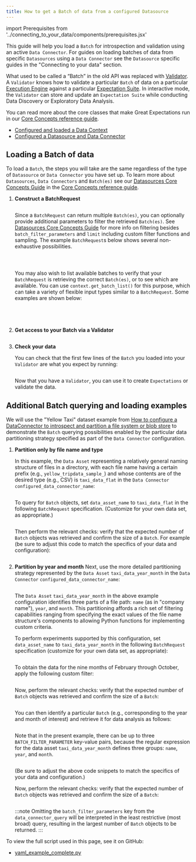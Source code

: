 ```yaml
---
title: How to get a Batch of data from a configured Datasource
---
```

import Prerequisites from '../connecting_to_your_data/components/prerequisites.jsx'

This guide will help you load a `Batch` for introspection and validation using an active `Data Connector`. For guides on loading batches of data from specific `Datasources` using a `Data Connector` see the `Datasource` specific guides in the "Connecting to your data" section.

What used to be called a “Batch” in the old API was replaced with [Validator](../../reference/validation.md). A `Validator` knows how to validate a particular `Batch` of data on a particular [Execution Engine](../../reference/execution_engine.md) against a particular [Expectation Suite](../../reference/expectations/expectations.md). In interactive mode, the `Validator` can store and update an `Expectation Suite` while conducting Data Discovery or Exploratory Data Analysis.

You can read more about the core classes that make Great Expectations run in our [Core Concepts reference guide](../../reference/core_concepts.md).

<Prerequisites>

- [Configured and loaded a Data Context](../../tutorials/getting_started/initialize_a_data_context.md)
- [Configured a Datasource and Data Connector](../../reference/datasources.md)
  
</Prerequisites>

## Loading a Batch of data

To load a `Batch`, the steps you will take are the same regardless of the type of `Datasource` or `Data Connector` you have set up. To learn more about `Datasources`, `Data Connectors` and `Batch(es)` see our [Datasources Core Concepts Guide](../../reference/datasources.md) in the [Core Concepts reference guide](../../reference/core_concepts.md). 

1. **Construct a BatchRequest**

    ```python file=../../../tests/integration/docusaurus/connecting_to_your_data/how_to_get_a_batch_of_data_from_a_configured_datasource.py#L39-L44
    ```
   
    Since a `BatchRequest` can return multiple `Batch(es)`, you can optionally provide additional parameters to filter the retrieved `Batch(es)`. See [Datasources Core Concepts Guide](../../reference/datasources.md) for more info on filtering besides `batch_filter_parameters` and `limit` including custom filter functions and sampling. The example `BatchRequest`s below shows several non-exhaustive possibilities. 

    ```python file=../../../tests/integration/docusaurus/connecting_to_your_data/how_to_get_a_batch_of_data_from_a_configured_datasource.py#L61-L71
    ```

    ```python file=../../../tests/integration/docusaurus/connecting_to_your_data/how_to_get_a_batch_of_data_from_a_configured_datasource.py#L75-L89
    ```
   
    ```python file=../../../tests/integration/docusaurus/connecting_to_your_data/how_to_get_a_batch_of_data_from_a_configured_datasource.py#L94-L104
    ```
   
    You may also wish to list available batches to verify that your `BatchRequest` is retrieving the correct `Batch(es)`, or to see which are available. You can use `context.get_batch_list()` for this purpose, which can take a variety of flexible input types similar to a `BatchRequest`. Some examples are shown below:

    ```python file=../../../tests/integration/docusaurus/connecting_to_your_data/how_to_get_a_batch_of_data_from_a_configured_datasource.py#L109-L114
    ```
    ```python file=../../../tests/integration/docusaurus/connecting_to_your_data/how_to_get_a_batch_of_data_from_a_configured_datasource.py#L117-L118
    ```
   
    ```python file=../../../tests/integration/docusaurus/connecting_to_your_data/how_to_get_a_batch_of_data_from_a_configured_datasource.py#L121-L127
    ```
   
    ```python file=../../../tests/integration/docusaurus/connecting_to_your_data/how_to_get_a_batch_of_data_from_a_configured_datasource.py#L136-L142
    ```

2. **Get access to your Batch via a Validator**

    ```python file=../../../tests/integration/docusaurus/connecting_to_your_data/how_to_get_a_batch_of_data_from_a_configured_datasource.py#L147-L154
    ```

3. **Check your data**

    You can check that the first few lines of the `Batch` you loaded into your `Validator` are what you expect by running:

    ```python file=../../../tests/integration/docusaurus/connecting_to_your_data/how_to_get_a_batch_of_data_from_a_configured_datasource.py#L156
    ```

    Now that you have a `Validator`, you can use it to create `Expectations` or validate the data.

## Additional Batch querying and loading examples 

We will use the "Yellow Taxi" dataset example from
[How to configure a DataConnector to introspect and partition a file system or blob store](./how_to_configure_a_dataconnector_to_introspect_and_partition_a_file_system_or_blob_store.md)
to demonstrate the `Batch` querying possibilities enabled by the particular data partitioning strategy specified as part
of the `Data Connector` configuration.

1. **Partition only by file name and type**

    In this example, the `Data Asset` representing a relatively general naming structure of files in a directory, with
    each file name having a certain prefix (e.g., `yellow_tripdata_sample_`) and whose contents are of the desired type
    (e.g., CSV) is `taxi_data_flat` in the `Data Connector` `configured_data_connector_name`:

    ```python file=../../../tests/integration/docusaurus/connecting_to_your_data/how_to_introspect_and_partition_your_data/files/yaml_example_complete.py#L27-L40
    ```

    To query for `Batch` objects, set `data_asset_name` to `taxi_data_flat` in the following `BatchRequest`
    specification. (Customize for your own data set, as appropriate.)

    ```python file=../../../tests/integration/docusaurus/connecting_to_your_data/how_to_introspect_and_partition_your_data/files/yaml_example_complete.py#L92-L96
    ```

    Then perform the relevant checks: verify that the expected number of `Batch` objects was retrieved and confirm the
    size of a `Batch`.  For example (be sure to adjust this code to match the specifics of your data and configuration):

    ```python file=../../../tests/integration/docusaurus/connecting_to_your_data/how_to_introspect_and_partition_your_data/files/yaml_example_complete.py#L102-L104
    ```

2. **Partition by year and month**
    Next, use the more detailed partitioning strategy represented by the `Data Asset` `taxi_data_year_month` in the
    `Data Connector` `configured_data_connector_name`:

    ```python file=../../../tests/integration/docusaurus/connecting_to_your_data/how_to_introspect_and_partition_your_data/files/yaml_example_complete.py#L27-L47
    ```

    The `Data Asset` `taxi_data_year_month` in the above example configuration identifies three parts of a file path:
    `name` (as in "company name"), `year`, and `month`.  This partitioning affords a rich set of filtering capabilities
    ranging from specifying the exact values of the file name structure's components to allowing Python functions for
    implementing custom criteria.

    To perform experiments supported by this configuration, set `data_asset_name` to `taxi_data_year_month` in the
    following `BatchRequest` specification (customize for your own data set, as appropriate):

    ```python file=../../../tests/integration/docusaurus/connecting_to_your_data/how_to_introspect_and_partition_your_data/files/yaml_example_complete.py#L108-L113
    ```

    To obtain the data for the nine months of February through October, apply the following custom filter:

    ```python file=../../../tests/integration/docusaurus/connecting_to_your_data/how_to_introspect_and_partition_your_data/files/yaml_example_complete.py#L118-L121
    ```

    Now, perform the relevant checks: verify that the expected number of `Batch` objects was retrieved and confirm the
    size of a `Batch`:

    ```python file=../../../tests/integration/docusaurus/connecting_to_your_data/how_to_introspect_and_partition_your_data/files/yaml_example_complete.py#L123-L125
    ```

    You can then identify a particular `Batch` (e.g., corresponding to the year and month of interest) and retrieve it
    for data analysis as follows:

    ```python file=../../../tests/integration/docusaurus/connecting_to_your_data/how_to_introspect_and_partition_your_data/files/yaml_example_complete.py#L129-L140
    ```

    Note that in the present example, there can be up to three `BATCH_FILTER_PARAMETER` key-value pairs, because the
    regular expression for the data asset `taxi_data_year_month` defines three groups: `name`, `year`, and `month`.

    ```python file=../../../tests/integration/docusaurus/connecting_to_your_data/how_to_introspect_and_partition_your_data/files/yaml_example_complete.py#L145-L148
    ```

    (Be sure to adjust the above code snippets to match the specifics of your data and configuration.)

    Now, perform the relevant checks: verify that the expected number of `Batch` objects was retrieved and confirm the
    size of a `Batch`:

    ```python file=../../../tests/integration/docusaurus/connecting_to_your_data/how_to_introspect_and_partition_your_data/files/yaml_example_complete.py#L150-L152
    ```

    :::note
    Omitting the `batch_filter_parameters` key from the `data_connector_query` will be interpreted in the least restrictive
    (most broad) query, resulting in the largest number of `Batch` objects to be returned.
    :::


To view the full script used in this page, see it on GitHub:

- [yaml_example_complete.py](https://github.com/great-expectations/great_expectations/blob/develop/tests/integration/docusaurus/connecting_to_your_data/how_to_introspect_and_partition_your_data/files/yaml_example_complete.py)
